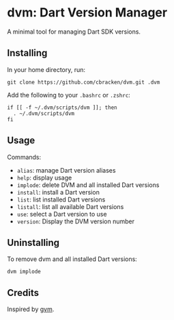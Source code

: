 dvm: Dart Version Manager
=========================

A minimal tool for managing Dart SDK versions.

## Installing

In your home directory, run:
```
git clone https://github.com/cbracken/dvm.git .dvm
```

Add the following to your `.bashrc` or `.zshrc`:
```
if [[ -f ~/.dvm/scripts/dvm ]]; then
  . ~/.dvm/scripts/dvm
fi
```

## Usage

Commands:

   * `alias`: manage Dart version aliases
   * `help`: display usage
   * `implode`: delete DVM and all installed Dart versions
   * `install`: install a Dart version
   * `list`: list installed Dart versions
   * `listall`: list all available Dart versions
   * `use`: select a Dart version to use
   * `version`: Display the DVM version number

## Uninstalling

To remove dvm and all installed Dart versions:

```
dvm implode
```

## Credits

Inspired by [gvm](https://github.com/moovweb/gvm).
